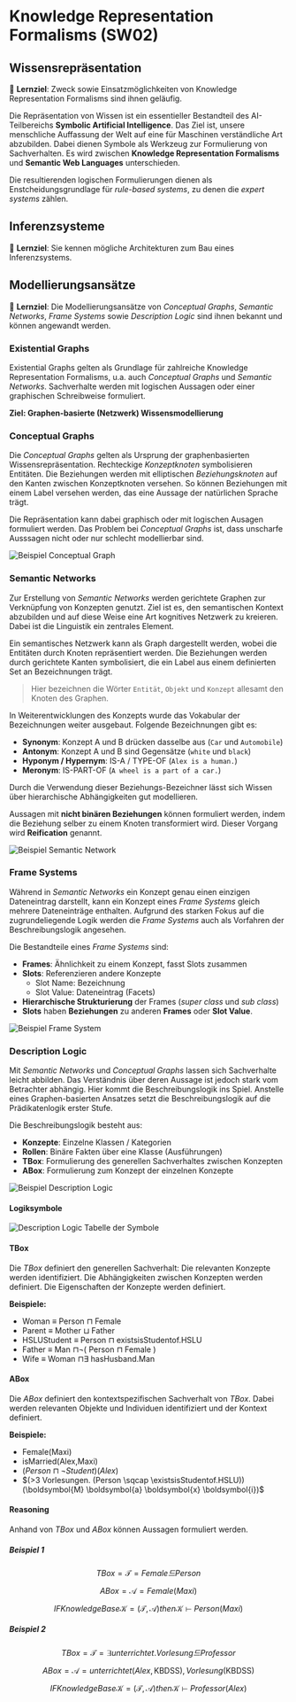 # Knowledge Representation Formalisms (SW02)

## Wissensrepräsentation

🎯 **Lernziel**: Zweck sowie Einsatzmöglichkeiten von Knowledge Representation Formalisms sind ihnen geläufig.

Die Repräsentation von Wissen ist ein essentieller Bestandteil des AI-Teilbereichs **Symbolic Artificial Intelligence**.
Das Ziel ist, unsere menschliche Auffassung der Welt auf eine für Maschinen verständliche Art abzubilden.
Dabei dienen Symbole als Werkzeug zur Formulierung von Sachverhalten.
Es wird zwischen **Knowledge Representation Formalisms** und **Semantic Web Languages** unterschieden.

Die resultierenden logischen Formulierungen dienen als Enstcheidungsgrundlage für _rule-based systems_, zu denen die _expert systems_ zählen.

## Inferenzsysteme

🎯 **Lernziel**: Sie kennen mögliche Architekturen zum Bau eines Inferenzsystems.

## Modellierungsansätze

🎯 **Lernziel**: Die Modellierungsansätze von _Conceptual Graphs_, _Semantic Networks_, _Frame Systems_ sowie _Description Logic_ sind ihnen bekannt und können angewandt werden.

### Existential Graphs

Existential Graphs gelten als Grundlage für zahlreiche Knowledge Representation Formalisms, u.a. auch _Conceptual Graphs_ und _Semantic Networks_.
Sachverhalte werden mit logischen Aussagen oder einer graphischen Schreibweise formuliert.

**Ziel: Graphen-basierte (Netzwerk) Wissensmodellierung**

### Conceptual Graphs

Die _Conceptual Graphs_ gelten als Ursprung der graphenbasierten Wissensrepräsentation.
Rechteckige _Konzeptknoten_ symbolisieren Entitäten.
Die Beziehungen werden mit elliptischen _Beziehungsknoten_ auf den Kanten zwischen Konzeptknoten versehen.
So können Beziehungen mit einem Label versehen werden, das eine Aussage der natürlichen Sprache trägt.

Die Repräsentation kann dabei graphisch oder mit logischen Ausagen formuliert werden.
Das Problem bei _Conceptual Graphs_ ist, dass unscharfe Ausssagen nicht oder nur schlecht modellierbar sind.

![Beispiel Conceptual Graph](assets/kbds_conceptual-graph.png)

### Semantic Networks

Zur Erstellung von _Semantic Networks_ werden gerichtete Graphen zur Verknüpfung von Konzepten genutzt.
Ziel ist es, den semantischen Kontext abzubilden und auf diese Weise eine Art kognitives Netzwerk zu kreieren.
Dabei ist die Linguistik ein zentrales Element.

Ein semantisches Netzwerk kann als Graph dargestellt werden, wobei die Entitäten durch Knoten repräsentiert werden.
Die Beziehungen werden durch gerichtete Kanten symbolisiert, die ein Label aus einem definierten Set an Bezeichnungen trägt.

> Hier bezeichnen die Wörter `Entität`, `Objekt` und `Konzept` allesamt den Knoten des Graphen.

In Weiterentwicklungen des Konzepts wurde das Vokabular der Bezeichnungen weiter ausgebaut.
Folgende Bezeichnungen gibt es:

- **Synonym**: Konzept A und B drücken dasselbe aus (`Car` und `Automobile`)
- **Antonym**: Konzept A und B sind Gegensätze (`white` und `black`)
- **Hyponym / Hypernym**: IS-A / TYPE-OF (`Alex is a human.`)
- **Meronym**: IS-PART-OF (`A wheel is a part of a car.`)

Durch die Verwendung dieser Beziehungs-Bezeichner lässt sich Wissen über hierarchische Abhängigkeiten gut modellieren.

Aussagen mit **nicht binären Beziehungen** können formuliert werden, indem die Beziehung selber zu einem Knoten transformiert wird.
Dieser Vorgang wird **Reification** genannt.

![Beispiel Semantic Network](assets/kbds_semantic-networks.png)

### Frame Systems

Während in _Semantic Networks_ ein Konzept genau einen einzigen Dateneintrag darstellt, kann ein Konzept eines _Frame Systems_ gleich mehrere Dateneinträge enthalten.
Aufgrund des starken Fokus auf die zugrundeliegende Logik werden die _Frame Systems_ auch als Vorfahren der Beschreibungslogik angesehen.

Die Bestandteile eines _Frame Systems_ sind:

- **Frames**: Ähnlichkeit zu einem Konzept, fasst Slots zusammen
- **Slots**: Referenzieren andere Konzepte
    - Slot Name: Bezeichnung
    - Slot Value: Dateneintrag (Facets)
- **Hierarchische Strukturierung** der Frames (_super class_ und _sub class_)
- **Slots** haben **Beziehungen** zu anderen **Frames** oder **Slot Value**.

![Beispiel Frame System](assets/kbds_frame-system.png)

### Description Logic

Mit _Semantic Networks_ und _Conceptual Graphs_ lassen sich Sachverhalte leicht abbilden.
Das Verständnis über deren Aussage ist jedoch stark vom Betrachter abhängig. 
Hier kommt die Beschreibungslogik ins Spiel. 
Anstelle eines Graphen-basierten Ansatzes setzt die Beschreibungslogik auf die Prädikatenlogik erster Stufe.

Die Beschreibungslogik besteht aus:

- **Konzepte**: Einzelne Klassen / Kategorien
- **Rollen**: Binäre Fakten über eine Klasse (Ausführungen)
- **TBox**: Formulierung des generellen Sachverhaltes zwischen Konzepten
- **ABox**: Formulierung zum Konzept der einzelnen Konzepte

![Beispiel Description Logic](assets/kbds_description-logic.png)

#### Logiksymbole

![Description Logic Tabelle der Symbole](assets/kbds_description-logic-symbols.png)

#### TBox

Die _TBox_ definiert den generellen Sachverhalt: Die relevanten Konzepte werden identifiziert.
Die Abhängigkeiten zwischen Konzepten werden definiert. Die Eigenschaften der Konzepte werden definiert.

**Beispiele:**

- Woman $\equiv$ Person $\sqcap$ Female
- Parent $\equiv$ Mother $\sqcup$ Father
- HSLUStudent $\equiv$ Person $\sqcap$ existsisStudentof.HSLU
- Father $\equiv$ Man $\sqcap \neg($ Person $\sqcap$ Female $)$
- Wife $\equiv$ Woman $\sqcap \exists$ hasHusband.Man

#### ABox

Die _ABox_ definiert den kontextspezifischen Sachverhalt von _TBox_.
Dabei werden relevanten Objekte und Individuen identifiziert und der Kontext definiert.

**Beispiele:** 

- Female(Maxi)
- isMarried(Alex,Maxi)
- $(Person \sqcap \neg Student)(Alex)$
- $(>3 Vorlesungen. (Person \sqcap \existsisStudentof.HSLU)) (\boldsymbol{M} \boldsymbol{a} \boldsymbol{x} \boldsymbol{i})$

#### Reasoning

Anhand von _TBox_ und _ABox_ können Aussagen formuliert werden.

##### Beispiel 1

$$
TBox =\mathcal{T}= Female드Person
$$

$$
ABox =\mathcal{A}= Female(Maxi)
$$

$$
IF Knowledge Base \mathcal{K}=(\mathcal{T}, \mathcal{A}) then \mathcal{K} \vdash Person(Maxi)
$$

##### Beispiel 2

$$
TBox =\mathcal{T}=\exists unterrichtet.Vorlesung 드 Professor
$$

$$
ABox =\mathcal{A}= unterrichtet(Alex, \mathrm{KBDSS}), Vorlesung (\mathrm{KBDSS})
$$

$$
IF Knowledge Base \mathcal{K} = (\mathcal{T}, \mathcal{A}) then \mathcal{K} \vdash Professor(Alex)
$$
